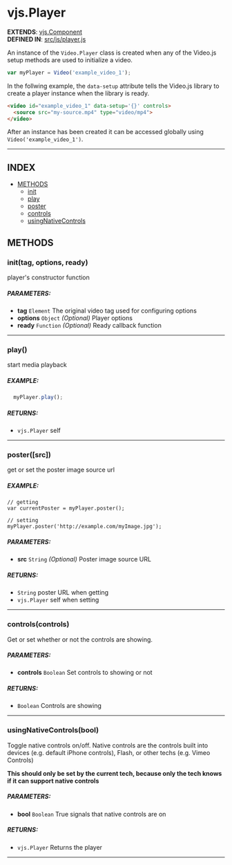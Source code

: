 <!--
Start src/js/player.js

GENERATED FROM SOURCE
if you edit this doc directly your changes will be lost
-->

# vjs.Player

__EXTENDS__: [vjs.Component](component.md)  
__DEFINED IN__: [src/js/player.js](https://github.com/videojs/video.js/blob/master/src/js/player.js)

An instance of the `Video.Player` class is created when any of the Video.js setup methods are used to initialize a video.

```js
var myPlayer = Video('example_video_1');
```

In the follwing example, the `data-setup` attribute tells the Video.js library to create a player instance when the library is ready.

```html
<video id="example_video_1" data-setup='{}' controls>
  <source src="my-source.mp4" type="video/mp4">
</video>
```

After an instance has been created it can be accessed globally using `Video('example_video_1')`.

---

## INDEX

- [METHODS](#methods)
  - [init](#inittag-options-ready)
  - [play](#play)
  - [poster](#postersrc)
  - [controls](#controlscontrols)
  - [usingNativeControls](#usingnativecontrolsbool)

## METHODS

### init(tag, options, ready)
player's constructor function

##### PARAMETERS:
* __tag__ `Element` The original video tag used for configuring options
* __options__ `Object` _(Optional)_ Player options
* __ready__ `Function` _(Optional)_ Ready callback function

---

### play()
start media playback

##### EXAMPLE:

```js
  myPlayer.play();
```

##### RETURNS:
* `vjs.Player` self

---

### poster([src])
get or set the poster image source url

##### EXAMPLE:

    // getting
    var currentPoster = myPlayer.poster();

    // setting
    myPlayer.poster('http://example.com/myImage.jpg');

##### PARAMETERS:
* __src__ `String` _(Optional)_ Poster image source URL

##### RETURNS:
* `String` poster URL when getting
* `vjs.Player` self when setting

---

### controls(controls)
Get or set whether or not the controls are showing.

##### PARAMETERS:
* __controls__ `Boolean` Set controls to showing or not

##### RETURNS:
* `Boolean` Controls are showing

---

### usingNativeControls(bool)
Toggle native controls on/off. Native controls are the controls built into
devices (e.g. default iPhone controls), Flash, or other techs
(e.g. Vimeo Controls)

**This should only be set by the current tech, because only the tech knows
if it can support native controls**

##### PARAMETERS:
* __bool__ `Boolean` True signals that native controls are on

##### RETURNS:
* `vjs.Player` Returns the player

---

<!-- End src/js/player.js -->

